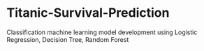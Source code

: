 # Titanic-Survival-Prediction
Classification machine learning model development using Logistic Regression, Decision Tree, Random Forest
